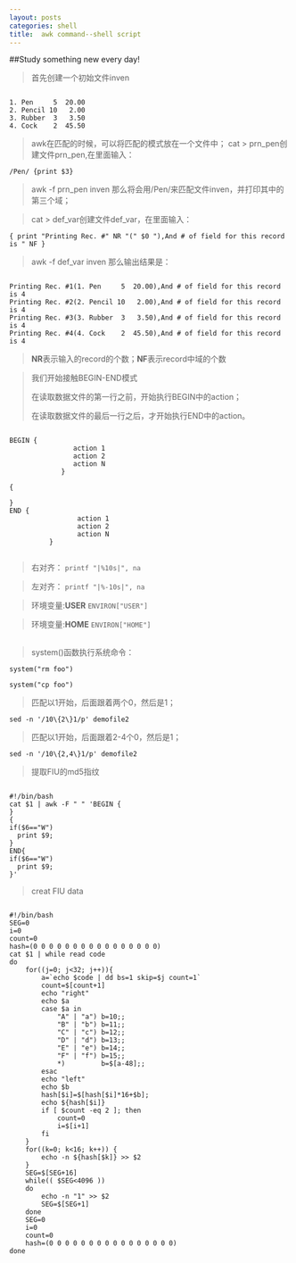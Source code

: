 ```yaml
--- 
layout: posts
categories: shell
title:  awk command--shell script
---
```

##Study something new every day!
>首先创建一个初始文件inven
<pre><code>
1. Pen     5  20.00
2. Pencil 10   2.00
3. Rubber  3   3.50
4. Cock    2  45.50
</code></pre>
> awk在匹配的时候，可以将匹配的模式放在一个文件中；
> cat > prn\_pen创建文件prn_pen,在里面输入：

`/Pen/ {print $3}`

> awk -f prn\_pen inven 那么将会用/Pen/来匹配文件inven，并打印其中的第三个域；

> cat > def\_var创建文件def_var，在里面输入：

`{
print "Printing Rec. #" NR "(" $0 "),And # of field for this record is " NF
}`
> awk -f def\_var inven 那么输出结果是：
<pre><code>
Printing Rec. #1(1. Pen     5  20.00),And # of field for this record is 4
Printing Rec. #2(2. Pencil 10   2.00),And # of field for this record is 4
Printing Rec. #3(3. Rubber  3   3.50),And # of field for this record is 4
Printing Rec. #4(4. Cock    2  45.50),And # of field for this record is 4
</code></pre>

> **NR**表示输入的record的个数；**NF**表示record中域的个数

>我们开始接触BEGIN-END模式
>
>在读取数据文件的第一行之前，开始执行BEGIN中的action；
>
>在读取数据文件的最后一行之后，才开始执行END中的action。
<pre><code>
BEGIN {
                action 1
                action 2
                action N
             }

{
	
}
END {
                 action 1
                 action 2
                 action N
          }

</code></pre>
> 右对齐：
`printf "|%10s|", na`

> 左对齐：
`printf "|%-10s|", na`

> 环境变量:**USER**
`ENVIRON["USER"]`

> 环境变量:**HOME**
`ENVIRON["HOME"]`
##

> system()函数执行系统命令：

`system("rm foo")`

`system("cp foo")`


> 匹配以1开始，后面跟着两个0，然后是1；

`sed -n '/10\{2\}1/p' demofile2`


> 匹配以1开始，后面跟着2-4个0，然后是1；

`sed -n '/10\{2,4\}1/p' demofile2`

> 提取FIU的md5指纹

<pre><code>
#!/bin/bash
cat $1 | awk -F " " 'BEGIN {
}
{
if($6=="W")
  print $9;
}
END{
if($6=="W")
  print $9;
}'
</code></pre>
> creat FIU data
<pre><code>
#!/bin/bash
SEG=0
i=0
count=0
hash=(0 0 0 0 0 0 0 0 0 0 0 0 0 0 0 0)
cat $1 | while read code
do
	for((j=0; j<32; j++)){
		a=`echo $code | dd bs=1 skip=$j count=1` 
		count=$[count+1]
		echo "right"
		echo $a
		case $a in
			"A" | "a") b=10;;
			"B" | "b") b=11;;
			"C" | "c") b=12;;
			"D" | "d") b=13;;
			"E" | "e") b=14;;
			"F" | "f") b=15;;
			*)         b=$[a-48];;
		esac
		echo "left"
		echo $b
		hash[$i]=$[hash[$i]*16+$b];
		echo ${hash[$i]}
		if [ $count -eq 2 ]; then
			count=0
			i=$[i+1]
		fi	
	}
	for((k=0; k<16; k++)) {
		echo -n ${hash[$k]} >> $2
	}
	SEG=$[SEG+16]
	while(( $SEG<4096 ))
	do
		echo -n "1" >> $2
		SEG=$[SEG+1]
	done
	SEG=0
	i=0
	count=0
	hash=(0 0 0 0 0 0 0 0 0 0 0 0 0 0 0 0)
done
</code></pre>

